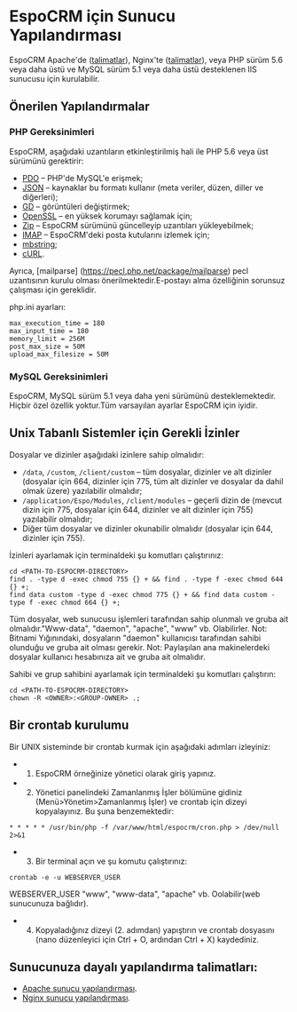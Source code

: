 # EspoCRM için Sunucu Yapılandırması

EspoCRM Apache'de  ([talimatlar](apache-server-configuration.md)), Nginx'te ([talimatlar](nginx-server-configuration.md)), veya PHP sürüm 5.6 veya daha üstü ve MySQL sürüm 5.1 veya daha üstü desteklenen IIS sunucusu için kurulabilir.

## Önerilen Yapılandırmalar

### PHP Gereksinimleri

EspoCRM, aşağıdaki uzantıların etkinleştirilmiş hali ile PHP 5.6 veya üst sürümünü gerektirir:

* [PDO](http://php.net/manual/en/book.pdo.php) – PHP'de MySQL'e erişmek;
* [JSON](http://php.net/manual/en/book.json.php) – kaynaklar bu formatı kullanır (meta veriler, düzen, diller ve diğerleri);
* [GD](http://php.net/manual/en/book.image.php) – görüntüleri değiştirmek;
* [OpenSSL](http://php.net/manual/en/book.openssl.php) – en yüksek korumayı sağlamak için;
* [Zip](http://php.net/manual/en/book.zip.php) – EspoCRM sürümünü güncelleyip uzantıları yükleyebilmek;
* [IMAP](http://php.net/manual/en/book.imap.php) – EspoCRM'deki posta kutularını izlemek için;
* [mbstring](http://php.net/manual/en/book.mbstring.php);
* [cURL](http://php.net/manual/en/book.curl.php).

Ayrıca, [mailparse] (https://pecl.php.net/package/mailparse) pecl uzantısının kurulu olması önerilmektedir.E-postayı alma özelliğinin sorunsuz çalışması için gereklidir.


php.ini ayarları:

```
max_execution_time = 180
max_input_time = 180
memory_limit = 256M
post_max_size = 50M
upload_max_filesize = 50M
```


### MySQL Gereksinimleri

EspoCRM, MySQL sürüm 5.1 veya daha yeni sürümünü desteklemektedir.
Hiçbir özel özellik yoktur.Tüm varsayılan ayarlar EspoCRM için iyidir.

## Unix Tabanlı Sistemler için Gerekli İzinler

Dosyalar ve dizinler aşağıdaki izinlere sahip olmalıdır:

* `/data`, `/custom`, `/client/custom` – tüm dosyalar, dizinler ve alt dizinler (dosyalar için 664, dizinler için 775, tüm alt dizinler ve dosyalar da dahil olmak üzere) yazılabilir olmalıdır;
* `/application/Espo/Modules`, `/client/modules` – geçerli dizin de (mevcut dizin için 775, dosyalar için 644, dizinler ve alt dizinler için 755) yazılabilir olmalıdır;
* Diğer tüm dosyalar ve dizinler okunabilir olmalıdır (dosyalar için 644, dizinler için 755).

İzinleri ayarlamak için terminaldeki şu komutları çalıştırınız:

```
cd <PATH-TO-ESPOCRM-DIRECTORY>
find . -type d -exec chmod 755 {} + && find . -type f -exec chmod 644 {} +;
find data custom -type d -exec chmod 775 {} + && find data custom -type f -exec chmod 664 {} +;
```

Tüm dosyalar, web sunucusu işlemleri tarafından sahip olunmalı ve gruba ait olmalıdır."Www-data", "daemon", "apache", "www" vb. Olabilirler.
Not: Bitnami Yığınındaki, dosyaların "daemon" kullanıcısı tarafından sahibi olunduğu ve gruba ait olması gerekir.
Not: Paylaşılan ana makinelerdeki dosyalar kullanıcı hesabınıza ait ve gruba ait olmalıdır.

Sahibi ve grup sahibini ayarlamak için terminaldeki şu komutları çalıştırın:

```
cd <PATH-TO-ESPOCRM-DIRECTORY>
chown -R <OWNER>:<GROUP-OWNER> .;
```

## Bir crontab kurulumu

Bir UNIX sisteminde bir crontab kurmak için aşağıdaki adımları izleyiniz:

* 1. EspoCRM örneğinize yönetici olarak giriş yapınız.
* 2. Yönetici panelindeki Zamanlanmış İşler bölümüne gidiniz (Menü>Yönetim>Zamanlanmış İşler) ve crontab için dizeyi kopyalayınız. Bu şuna benzemektedir:
```
* * * * * /usr/bin/php -f /var/www/html/espocrm/cron.php > /dev/null 2>&1
```
* 3. Bir terminal açın ve şu komutu çalıştırınız:
```
crontab -e -u WEBSERVER_USER
```
WEBSERVER_USER  "www", "www-data", "apache" vb. Oolabilir(web sunucunuza bağlıdır).
* 4. Kopyaladığınız dizeyi (2. adımdan) yapıştırın ve crontab dosyasını (nano düzenleyici için Ctrl + O, ardından Ctrl + X) kaydediniz.

## Sunucunuza dayalı yapılandırma talimatları:

* [Apache sunucu yapılandırması](apache-server-configuration.md).
* [Nginx sunucu yapılandırması](nginx-server-configuration.md).
